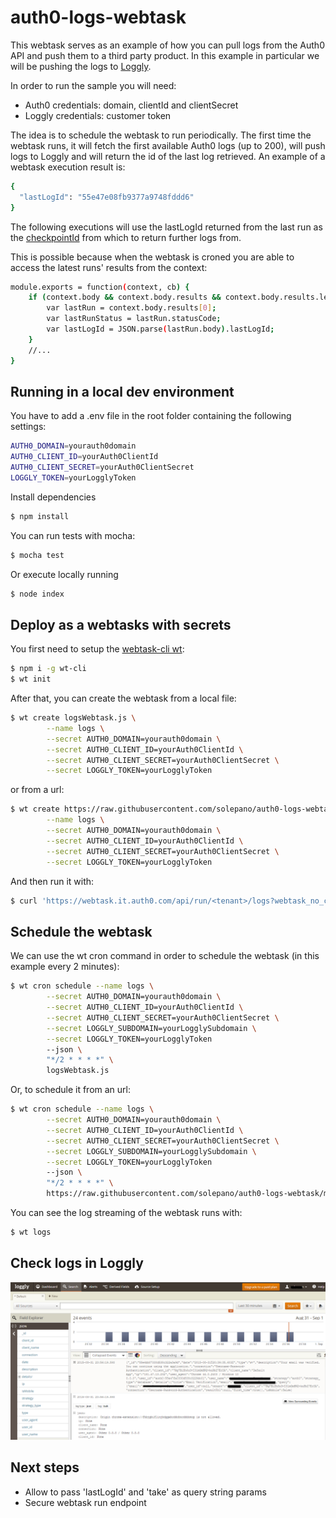 # auth0-logs-webtask
This webtask serves as an example of how you can pull logs from the Auth0 API and push them to a third party product. In this example in particular we will be pushing the logs to [Loggly](https://webtask.io/cli). 

In order to run the sample you will need:
* Auth0 credentials: domain, clientId and clientSecret
* Loggly credentials: customer token

The idea is to schedule the webtask to run periodically. The first time the webtask runs, it will fetch the first available Auth0 logs (up to 200), will push logs to Loggly and will return the id of the last log retrieved. An example of a webtask execution result is:

```sh
{
  "lastLogId": "55e47e08fb9377a9748fddd6"
}
```
The following executions will use the lastLogId returned from the last run as the [checkpointId](https://auth0.com/docs/api/v1#!#get--api-logs-from--checkpointId--take--count-) from which to return further logs from.

This is possible because when the webtask is croned you are able to access the latest runs' results from the context:

```sh
module.exports = function(context, cb) {
	if (context.body && context.body.results && context.body.results.length > 0){
		var lastRun = context.body.results[0];
		var lastRunStatus = lastRun.statusCode;
		var lastLogId = JSON.parse(lastRun.body).lastLogId; 
	}
	//...
}
```

## Running in a local dev environment
You have to add a .env file in the root folder containing the following settings:

```sh
AUTH0_DOMAIN=yourauth0domain
AUTH0_CLIENT_ID=yourAuth0ClientId
AUTH0_CLIENT_SECRET=yourAuth0ClientSecret
LOGGLY_TOKEN=yourLogglyToken
```
Install dependencies 

```sh
$ npm install
```

You can run tests with mocha:

```sh
$ mocha test
```
Or execute locally running

```sh
$ node index
```

## Deploy as a webtasks with secrets
You first need to setup the [webtask-cli wt](https://webtask.io/cli):

```sh
$ npm i -g wt-cli
$ wt init
```

After that, you can create the webtask from a local file:

```sh
$ wt create logsWebtask.js \
        --name logs \
        --secret AUTH0_DOMAIN=yourauth0domain \
		--secret AUTH0_CLIENT_ID=yourAuth0ClientId \
		--secret AUTH0_CLIENT_SECRET=yourAuth0ClientSecret \
		--secret LOGGLY_TOKEN=yourLogglyToken
```

or from a url:

```sh
$ wt create https://raw.githubusercontent.com/solepano/auth0-logs-webtask/master/logsWebtask.js \
        --name logs \
        --secret AUTH0_DOMAIN=yourauth0domain \
		--secret AUTH0_CLIENT_ID=yourAuth0ClientId \
		--secret AUTH0_CLIENT_SECRET=yourAuth0ClientSecret \
		--secret LOGGLY_TOKEN=yourLogglyToken
```

And then run it with:

```sh
$ curl 'https://webtask.it.auth0.com/api/run/<tenant>/logs?webtask_no_cache=1'
```

## Schedule the webtask
We can use the wt cron command in order to schedule the webtask (in this example every 2 minutes):

```sh
$ wt cron schedule --name logs \
        --secret AUTH0_DOMAIN=yourauth0domain \
		--secret AUTH0_CLIENT_ID=yourAuth0ClientId \
		--secret AUTH0_CLIENT_SECRET=yourAuth0ClientSecret \
		--secret LOGGLY_SUBDOMAIN=yourLogglySubdomain \
		--secret LOGGLY_TOKEN=yourLogglyToken 
		--json \
		"*/2 * * * *" \
		logsWebtask.js
```

Or, to schedule it from an url:

```sh
$ wt cron schedule --name logs \
        --secret AUTH0_DOMAIN=yourauth0domain \
		--secret AUTH0_CLIENT_ID=yourAuth0ClientId \
		--secret AUTH0_CLIENT_SECRET=yourAuth0ClientSecret \
		--secret LOGGLY_SUBDOMAIN=yourLogglySubdomain \
		--secret LOGGLY_TOKEN=yourLogglyToken 
		--json \
		"*/2 * * * *" \
		https://raw.githubusercontent.com/solepano/auth0-logs-webtask/master/logsWebtask.js
```

You can see the log streaming of the webtask runs with:
```sh
$ wt logs
```

## Check logs in Loggly
![](https://raw.githubusercontent.com/solepano/auth0-logs-webtask/master/logglyScreenshot.png)

## Next steps
* Allow to pass 'lastLogId' and 'take' as query string params 
* Secure webtask run endpoint